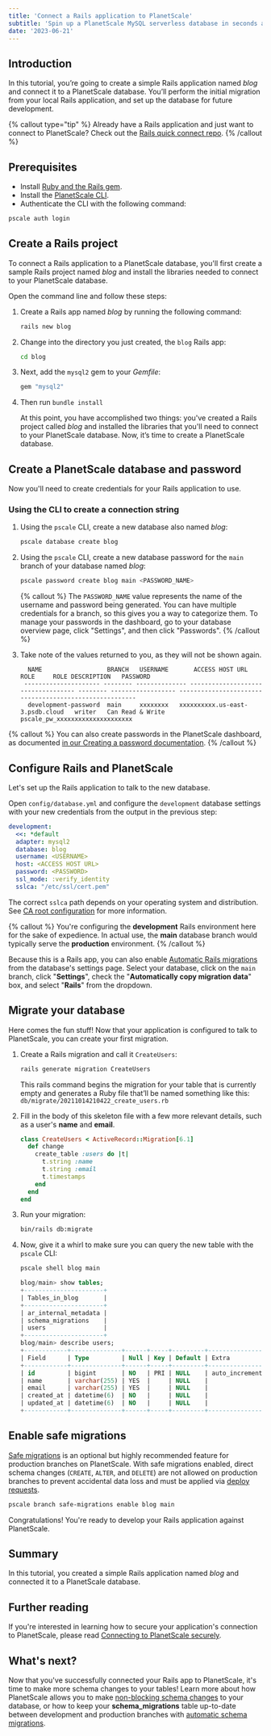 ```yaml
---
title: 'Connect a Rails application to PlanetScale'
subtitle: 'Spin up a PlanetScale MySQL serverless database in seconds and connect to a Rails application'
date: '2023-06-21'
---
```


## Introduction

In this tutorial, you’re going to create a simple Rails application named _blog_ and connect it to a PlanetScale database. You’ll perform the initial migration from your local Rails application, and set up the database for future development.

{% callout type="tip" %}
Already have a Rails application and just want to connect to PlanetScale? Check out the [Rails quick connect repo](https://github.com/planetscale/connection-examples/tree/main/ruby).
{% /callout %}

## Prerequisites

- Install [Ruby and the Rails gem](https://guides.rubyonrails.org/getting_started.html#creating-a-new-rails-project-installing-rails).
- Install the [PlanetScale CLI](https://github.com/planetscale/cli).
- Authenticate the CLI with the following command:

```bash
pscale auth login
```

## Create a Rails project

To connect a Rails application to a PlanetScale database, you'll first create a sample Rails project named _blog_ and install the libraries needed to connect to your PlanetScale database.

Open the command line and follow these steps:

1. Create a Rails app named _blog_ by running the following command:

   ```bash
   rails new blog
   ```

2. Change into the directory you just created, the `blog` Rails app:

   ```bash
   cd blog
   ```

3. Next, add the `mysql2` gem to your _Gemfile_:

   ```ruby
   gem "mysql2"
   ```

4. Then run `bundle install`

   At this point, you have accomplished two things: you've created a Rails project called _blog_ and installed the libraries that you'll need to connect to your PlanetScale database. Now, it’s time to create a PlanetScale database.

## Create a PlanetScale database and password

Now you'll need to create credentials for your Rails application to use.

### Using the CLI to create a connection string

1. Using the `pscale` CLI, create a new database also named _blog_:

   ```bash
   pscale database create blog
   ```

2. Using the `pscale` CLI, create a new database password for the `main` branch of your database named _blog_:

   ```bash
   pscale password create blog main <PASSWORD_NAME>
   ```

   {% callout %}
   The `PASSWORD_NAME` value represents the name of the username and password being generated. You can have multiple credentials for a branch, so this gives you a way to categorize them. To manage your passwords in the dashboard, go to your database overview page, click "Settings", and then click "Passwords".
   {% /callout %}

3. Take note of the values returned to you, as they will not be shown again.

   ```
     NAME                  BRANCH   USERNAME       ACCESS HOST URL                     ROLE     ROLE DESCRIPTION   PASSWORD
    --------------------- -------- -------------- ----------------------------------- -------- ------------------ -------------------------------------------------------
     development-password  main     xxxxxxxx   xxxxxxxxxx.us-east-3.psdb.cloud   writer   Can Read & Write   pscale_pw_xxxxxxxxxxxxxxxxxxxxx
   ```

{% callout %}
You can also create passwords in the PlanetScale dashboard, as documented [in our Creating a password documentation](/docs/concepts/connection-strings#creating-a-password).
{% /callout %}

## Configure Rails and PlanetScale

Let's set up the Rails application to talk to the new database.

Open `config/database.yml` and configure the `development` database settings with your new credentials from the output in the previous step:

```yaml
development:
  <<: *default
  adapter: mysql2
  database: blog
  username: <USERNAME>
  host: <ACCESS HOST URL>
  password: <PASSWORD>
  ssl_mode: :verify_identity
  sslca: "/etc/ssl/cert.pem"
```

The correct `sslca` path depends on your operating system and distribution. See [CA root configuration](/docs/concepts/secure-connections#ca-root-configuration) for more information.

{% callout %}
You're configuring the **development** Rails environment here for the sake of expedience. In actual use, the **main** database branch would typically serve the **production** environment.
{% /callout %}

Because this is a Rails app, you can also enable [Automatic Rails migrations](/docs/tutorials/automatic-rails-migrations) from the database's settings page. Select your database, click on the `main` branch, click "**Settings**", check the "**Automatically copy migration data**" box, and select "**Rails**" from the dropdown.

## Migrate your database

Here comes the fun stuff! Now that your application is configured to talk to PlanetScale, you can create your first migration.

1. Create a Rails migration and call it `CreateUsers`:

   ```bash
   rails generate migration CreateUsers
   ```

   This rails command begins the migration for your table that is currently empty and generates a Ruby file that’ll be named something like this:
   `db/migrate/20211014210422_create_users.rb`

2. Fill in the body of this skeleton file with a few more relevant details, such as a user's **name** and **email**.

   ```ruby
   class CreateUsers < ActiveRecord::Migration[6.1]
     def change
       create_table :users do |t|
         t.string :name
         t.string :email
         t.timestamps
       end
     end
   end
   ```

3. Run your migration:

   ```bash
   bin/rails db:migrate
   ```

4. Now, give it a whirl to make sure you can query the new table with the `pscale` CLI:

   ```bash
   pscale shell blog main
   ```

   ```sql
   blog/main> show tables;
   +----------------------+
   | Tables_in_blog       |
   +----------------------+
   | ar_internal_metadata |
   | schema_migrations    |
   | users                |
   +----------------------+
   blog/main> describe users;
   +------------+--------------+------+-----+---------+----------------+
   | Field      | Type         | Null | Key | Default | Extra          |
   +------------+--------------+------+-----+---------+----------------+
   | id         | bigint       | NO   | PRI | NULL    | auto_increment |
   | name       | varchar(255) | YES  |     | NULL    |                |
   | email      | varchar(255) | YES  |     | NULL    |                |
   | created_at | datetime(6)  | NO   |     | NULL    |                |
   | updated_at | datetime(6)  | NO   |     | NULL    |                |
   +------------+--------------+------+-----+---------+----------------+
   ```

## Enable safe migrations

[Safe migrations](/docs/concepts/safe-migrations) is an optional but highly recommended feature for production branches on PlanetScale. With safe migrations enabled, direct schema changes (`CREATE`, `ALTER`, and `DELETE`) are not allowed on production branches to prevent accidental data loss and must be applied via [deploy requests](/docs/concepts/planetscale-workflow).

```bash
pscale branch safe-migrations enable blog main
```

Congratulations! You're ready to develop your Rails application against PlanetScale.

## Summary

In this tutorial, you created a simple Rails application named _blog_ and connected it to a PlanetScale database.

## Further reading

If you're interested in learning how to secure your application's connection to PlanetScale, please read [Connecting to PlanetScale securely](/docs/concepts/secure-connections).

## What's next?

Now that you've successfully connected your Rails app to PlanetScale, it's time to make more schema changes to your tables! Learn more about how PlanetScale allows you to make [non-blocking schema changes](/docs/concepts/nonblocking-schema-changes) to your database, or how to keep your **schema_migrations** table up-to-date between development and production branches with [automatic schema migrations](/docs/tutorials/automatic-rails-migrations).
